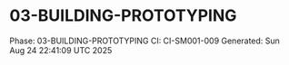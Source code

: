 # 03-BUILDING-PROTOTYPING
Phase: 03-BUILDING-PROTOTYPING
CI: CI-SM001-009
Generated: Sun Aug 24 22:41:09 UTC 2025
